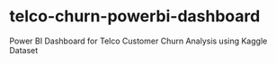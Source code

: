 # telco-churn-powerbi-dashboard
Power BI Dashboard for Telco Customer Churn Analysis using Kaggle Dataset
